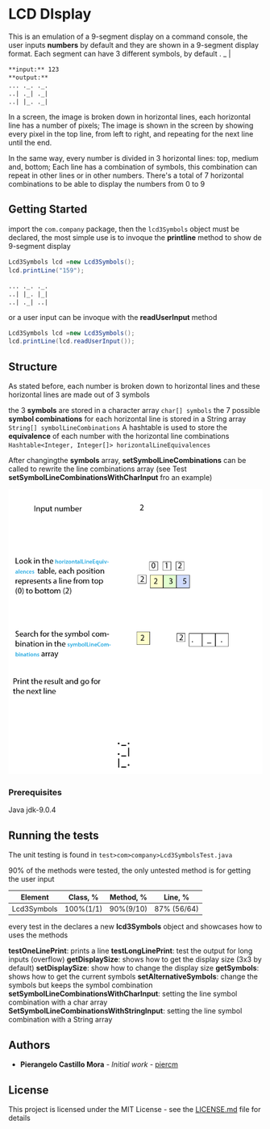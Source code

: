 # LCD DIsplay

This is an emulation of a 9-segment display on a command console, the user inputs **numbers** by default and they are shown in a 9-segment display format.
Each segment can have 3 different symbols, by default  . _ |
```
**input:** 123
**output:**
... ._. ._. 
..| ._| ._| 
..| |_. ._|
```
In a screen, the image is broken down in horizontal lines, each horizontal line has a number of pixels; The image is shown in the screen by showing every pixel in the top line, from left to right, and repeating for the next line until the end.

In the same way, every number is divided in 3 horizontal lines: top, medium and, bottom; Each line has a combination of symbols, this combination can repeat in other lines or in other numbers. There's a total of 7 horizontal combinations to be able to display the numbers from 0 to 9

## Getting Started

import the `com.company` package, then the `lcd3Symbols` object must be declared, the most simple use is to invoque the **printline** method to show de 9-segment display

```java
Lcd3Symbols lcd =new Lcd3Symbols();
lcd.printLine("159");
```

```
... ._. ._. 
..| |_. |_| 
..| ._| ..|
```
or a user input can be invoque with the **readUserInput** method

```java
Lcd3Symbols lcd =new Lcd3Symbols();
lcd.printLine(lcd.readUserInput());
```
## Structure
As stated before, each number is broken down to horizontal lines and these horizontal lines are made out of 3 symbols

the 3 **symbols** are stored in a character array `char[] symbols`
the 7 possible **symbol combinations** for each horizontal line is stored in a String array `String[] symbolLineCombinations`
A hashtable is used to store the **equivalence** of each number with the horizontal line combinations `Hashtable<Integer, Integer[]> horizontalLineEquivalences`

After changingthe  **symbols** array, **setSymbolLineCombinations** can be called to rewrite the line combinations array (see Test **setSymbolLineCombinationsWithCharInput** fro an example) 

![Image of structure](https://github.com/ilgato/lcdDisplay/blob/master/img/process.png)


### Prerequisites

Java jdk-9.0.4 

## Running the tests

The unit testing is found in `test>com>company>Lcd3SymbolsTest.java`

90% of the methods were tested, the only untested method is for getting the user input 

Element | Class, % | Method, % | Line, %
------- | -------- | --------- | -------
Lcd3Symbols | 100%(1/1) | 90%(9/10) | 87% (56/64)

every test in the declares a new **lcd3Symbols** object and showcases how to uses the methods 

**testOneLinePrint**: prints a line 
**testLongLinePrint**: test the output for long inputs (overflow)
**getDisplaySize**: shows how to get the display size (3x3 by default) 
**setDisplaySize**: show how to change the display size
**getSymbols**: shows how to get the current symbols 
**setAlternativeSymbols**: change the symbols but keeps the symbol combination
**setSymbolLineCombinationsWithCharInput**: setting the line symbol combination with a char array  
**SetSymbolLineCombinationsWithStringInput**: setting the line symbol combination with a String array

## Authors

* **Pierangelo Castillo Mora** - *Initial work* - [piercm](https://piercm.net)

## License

This project is licensed under the MIT License - see the [LICENSE.md](LICENSE.md) file for details
